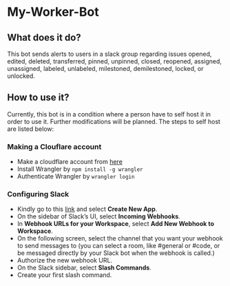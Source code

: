 # My-Worker-Bot
## What does it do?
This bot sends alerts to users in a slack group regarding issues opened, edited, deleted, transferred, pinned, unpinned, closed, reopened, assigned, unassigned, labeled, unlabeled, milestoned, demilestoned, locked, or unlocked.
## How to use it?
Currently, this bot is in a condition where a person have to self host it in order to use it. Further modifications will be planned.
The steps to self host are listed below:
### Making a Clouflare account 
- Make a cloudflare account from [here](https://dash.cloudflare.com/sign-up/workers)
- Install Wrangler by `npm install -g wrangler`
- Authenticate Wrangler by `wrangler login`
### Configuring Slack
- Kindly go to this [link](https://api.slack.com/apps) and select **Create New App**.
- On the sidebar of Slack’s UI, select **Incoming Webhooks**.
- In **Webhook URLs for your Workspace**, select **Add New Webhook to Workspace**.
- On the following screen, select the channel that you want your webhook to send messages to (you can select a room, like #general or #code, or be messaged directly by your Slack bot when the webhook is called.)
- Authorize the new webhook URL.
- On the Slack sidebar, select **Slash Commands**.
- Create your first slash command.


